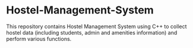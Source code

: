 # Hostel-Management-System
This repository contains Hostel Management System using C++ to collect hostel data (including students, admin and amenities information) and perform various functions.
